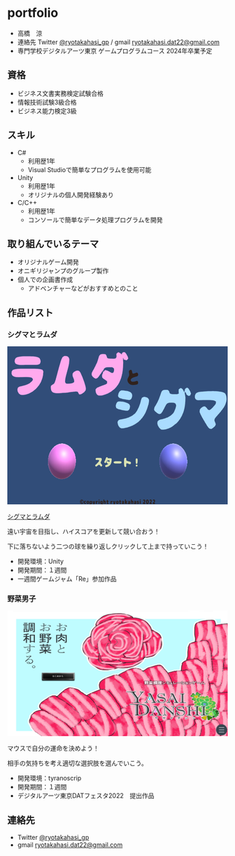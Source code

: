 # portfolio

- 高橋　涼
- 連絡先 Twitter [@ryotakahasi_gp](https://twitter.com/ryotakahasi_gp) / gmail ryotakahasi.dat22@gmail.com
- 専門学校デジタルアーツ東京 ゲームプログラムコース 2024年卒業予定

## 資格
- ビジネス文書実務検定試験合格
- 情報技術試験3級合格
- ビジネス能力検定3級

## スキル
- C#
  - 利用歴1年
  - Visual Studioで簡単なプログラムを使用可能
- Unity
  - 利用歴1年
  - オリジナルの個人開発経験あり
- C/C++
  - 利用歴1年
  - コンソールで簡単なデータ処理プログラムを開発

## 取り組んでいるテーマ
- オリジナルゲーム開発
- オニギリジャンプのグループ製作
- 個人での企画書作成
  - アドベンチャーなどがおすすめとのこと
## 作品リスト

### シグマとラムダ
[<img src="ramu.png" alt="シグマとラムダ" style="height: 360px">](https://unityroom.com/games/ramsigu)

[シグマとラムダ](https://unityroom.com/games/ramsigu)

遠い宇宙を目指し、ハイスコアを更新して競い合おう！

下に落ちないよう二つの球を繰り返しクリックして上まで持っていこう！

- 開発環境：Unity
- 開発期間：１週間
- 一週間ゲームジャム「Re」参加作品

### 野菜男子

![野菜男子](yasai.png)

マウスで自分の運命を決めよう！

相手の気持ちを考え適切な選択肢を選んでいこう。

- 開発環境：tyranoscrip
- 開発期間：１週間
- デジタルアーツ東京DATフェスタ2022　提出作品

## 連絡先
- Twitter [@ryotakahasi_gp](https://twitter.com/ryotakahasi_gp)
- gmail ryotakahasi.dat22@gmail.com
